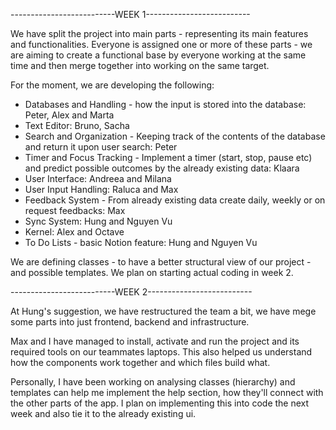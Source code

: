 --------------------------WEEK 1--------------------------

We have split the project into main parts - representing its main features and functionalities. 
Everyone is assigned one or more of these parts - we are aiming to create a functional base by everyone working at the same time and then merge together into working on the same target. 

For the moment, we are developing the following:
- Databases and Handling - how the input is stored into the database: Peter, Alex and Marta 
- Text Editor: Bruno, Sacha 
- Search and Organization - Keeping track of the contents of the database and return it upon user search: Peter
- Timer and Focus Tracking - Implement a timer (start, stop, pause etc) and predict possible outcomes by the already existing data: Klaara
- User Interface: Andreea and Milana
- User Input Handling: Raluca and Max
- Feedback System - From already existing data create daily, weekly or on request feedbacks: Max 
- Sync System: Hung and Nguyen Vu
- Kernel: Alex and Octave
- To Do Lists - basic Notion feature: Hung and Nguyen Vu

We are defining classes - to have a better structural view of our project - and possible templates.
We plan on starting actual coding in week 2.


--------------------------WEEK 2--------------------------

At Hung's suggestion, we have restructured the team a bit, we have mege some parts into just frontend, backend and infrastructure.

Max and I have managed to install, activate and run the project and its required tools on our teammates laptops. This also helped us understand how the components work together and which files build what.

Personally, I have been working on analysing classes (hierarchy) and templates can help me implement the help section, how they'll connect with the other parts of the app. I plan on implementing this into code the next week and also tie it to the already existing ui. 